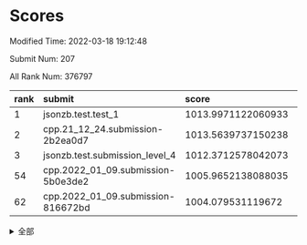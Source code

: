 # Scores

Modified Time: 2022-03-18 19:12:48

Submit Num: 207

All Rank Num: 376797

| rank |               submit               |       score        |       sigma        | pk_num |
| :--- | :--------------------------------- | :----------------- | :----------------- | :----- |
| 1    | jsonzb.test.test_1                 | 1013.9971122060933 | 0.7949112488935037 | 7284   |
| 2    | cpp.21_12_24.submission-2b2ea0d7   | 1013.5639737150238 | 0.8186524317166373 | 7278   |
| 3    | jsonzb.test.submission_level_4     | 1012.3712578042073 | 0.7888472349191219 | 7286   |
| 54   | cpp.2022_01_09.submission-5b0e3de2 | 1005.9652138088035 | 0.7179671022777863 | 7280   |
| 62   | cpp.2022_01_09.submission-816672bd | 1004.079531119672  | 0.726353712906435  | 7279   |


<details>
<summary>全部</summary>

| rank |                 submit                 |       score        |       sigma        | pk_num |
| :--- | :------------------------------------- | :----------------- | :----------------- | :----- |
| 1    | jsonzb.test.test_1                     | 1013.9971122060933 | 0.7949112488935037 | 7284   |
| 2    | cpp.21_12_24.submission-2b2ea0d7       | 1013.5639737150238 | 0.8186524317166373 | 7278   |
| 3    | jsonzb.test.submission_level_4         | 1012.3712578042073 | 0.7888472349191219 | 7286   |
| 4    | gobigger.level_3.submission_level_3_36 | 1011.7363542330029 | 0.7762262570014856 | 7284   |
| 5    | gobigger.level_3.submission_level_3_24 | 1011.2443205474399 | 0.748872002175125  | 7279   |
| 6    | gobigger.level_3.submission_level_3_10 | 1011.1674535823718 | 0.7575077956661275 | 7287   |
| 7    | gobigger.level_3.submission_level_3_38 | 1011.0854034630011 | 0.7768835655924126 | 7281   |
| 8    | gobigger.level_3.submission_level_3_25 | 1011.0464934147959 | 0.7699374357398734 | 7283   |
| 9    | gobigger.level_3.submission_level_3_6  | 1011.0339028677708 | 0.7597668083919821 | 7282   |
| 10   | gobigger.level_3.submission_level_3_43 | 1010.9978601860944 | 0.7834328844075764 | 7277   |
| 11   | gobigger.level_3.submission_level_3_33 | 1010.9053965870331 | 0.7603449678197867 | 7287   |
| 12   | gobigger.level_3.submission_level_3_11 | 1010.8433384566436 | 0.767418598067976  | 7281   |
| 13   | gobigger.level_3.submission_level_3_42 | 1010.7340840969476 | 0.7420643294558493 | 7279   |
| 14   | gobigger.level_3.submission_level_3_7  | 1010.689272339148  | 0.7536690785240319 | 7282   |
| 15   | gobigger.level_3.submission_level_3_45 | 1010.5654457409469 | 0.7716037646575818 | 7284   |
| 16   | gobigger.level_3.submission_level_3_9  | 1010.4447026057865 | 0.7725751392616931 | 7276   |
| 17   | gobigger.level_3.submission_level_3_16 | 1010.4353836071733 | 0.7582233141346358 | 7281   |
| 18   | gobigger.level_3.submission_level_3_44 | 1010.3893045273888 | 0.7942964458813867 | 7277   |
| 19   | gobigger.level_3.submission_level_3_22 | 1010.3640672358922 | 0.7468640690197713 | 7277   |
| 20   | gobigger.level_3.submission_level_3_40 | 1010.3538629741446 | 0.7624181457305345 | 7282   |
| 21   | gobigger.level_3.submission_level_3_34 | 1010.3473711258478 | 0.7582872305038993 | 7278   |
| 22   | gobigger.level_3.submission_level_3_32 | 1010.3119838220082 | 0.7774729469117709 | 7282   |
| 23   | gobigger.level_3.submission_level_3_21 | 1010.3046652303293 | 0.7522634576378733 | 7287   |
| 24   | gobigger.level_3.submission_level_3_47 | 1010.2480426830394 | 0.7677006600805247 | 7278   |
| 25   | gobigger.level_3.submission_level_3_14 | 1010.1164272325943 | 0.7586208711380646 | 7286   |
| 26   | gobigger.level_3.submission_level_3_46 | 1010.1041301776462 | 0.7690920722687531 | 7283   |
| 27   | gobigger.level_3.submission_level_3_18 | 1010.0051219319741 | 0.7396472584887183 | 7284   |
| 28   | gobigger.level_3.submission_level_3_27 | 1009.942216963185  | 0.7646054765960993 | 7280   |
| 29   | gobigger.level_3.submission_level_3_5  | 1009.9256122781663 | 0.7314234149474682 | 7280   |
| 30   | gobigger.level_3.submission_level_3_30 | 1009.8193733443484 | 0.7457548022111017 | 7281   |
| 31   | gobigger.level_3.submission_level_3_0  | 1009.8164830659946 | 0.729902243887471  | 7285   |
| 32   | gobigger.level_3.submission_level_3_28 | 1009.8155637752991 | 0.7435390788153027 | 7279   |
| 33   | gobigger.level_3.submission_level_3_49 | 1009.7964922621535 | 0.7460004070651709 | 7283   |
| 34   | gobigger.level_3.submission_level_3_37 | 1009.7928357472181 | 0.745490713773754  | 7282   |
| 35   | gobigger.level_3.submission_level_3_20 | 1009.6924919785918 | 0.761458225826025  | 7283   |
| 36   | gobigger.level_3.submission_level_3_15 | 1009.5733837754793 | 0.7545022718969105 | 7282   |
| 37   | gobigger.level_3.submission_level_3_48 | 1009.4927709802221 | 0.761769059931788  | 7284   |
| 38   | gobigger.level_3.submission_level_3_1  | 1009.4817704341657 | 0.7665450255005309 | 7281   |
| 39   | gobigger.level_3.submission_level_3_3  | 1009.4451411178879 | 0.7787925321309797 | 7278   |
| 40   | gobigger.level_3.submission_level_3_13 | 1009.4383722072673 | 0.7704764602508724 | 7281   |
| 41   | gobigger.level_3.submission_level_3_17 | 1009.4322627920108 | 0.7543699380166761 | 7281   |
| 42   | gobigger.level_3.submission_level_3_35 | 1009.4097439085095 | 0.7409552289753613 | 7287   |
| 43   | gobigger.level_3.submission_level_3_31 | 1009.3956468609271 | 0.7566056808572668 | 7281   |
| 44   | gobigger.level_3.submission_level_3_12 | 1009.3718962937304 | 0.7452573414668318 | 7282   |
| 45   | gobigger.level_3.submission_level_3_29 | 1009.2930021892552 | 0.7445072264012916 | 7280   |
| 46   | gobigger.level_3.submission_level_3_23 | 1009.2367651293864 | 0.7558441531716626 | 7284   |
| 47   | gobigger.level_3.submission_level_3_4  | 1009.1906157804603 | 0.7574374443972857 | 7284   |
| 48   | gobigger.level_3.submission_level_3_19 | 1009.1216267230734 | 0.7432982199252719 | 7279   |
| 49   | gobigger.level_3.submission_level_3_2  | 1008.9725692158072 | 0.7523211862726308 | 7280   |
| 50   | gobigger.level_3.submission_level_3_39 | 1008.9381248183023 | 0.774064302883765  | 7277   |
| 51   | gobigger.level_3.submission_level_3_26 | 1008.8151511204361 | 0.7551813337973127 | 7280   |
| 52   | gobigger.level_3.submission_level_3_8  | 1008.75944711354   | 0.7495622090652948 | 7282   |
| 53   | gobigger.level_3.submission_level_3_41 | 1008.7127988740032 | 0.7365413247076524 | 7280   |
| 54   | cpp.2022_01_09.submission-5b0e3de2     | 1005.9652138088035 | 0.7179671022777863 | 7280   |
| 55   | gobigger.level_1.submission_level_1_49 | 1005.2426298019082 | 0.7211114183303549 | 7282   |
| 56   | gobigger.level_1.submission_level_1_43 | 1004.8294624802393 | 0.7152779001510953 | 7281   |
| 57   | gobigger.level_1.submission_level_1_48 | 1004.7645349756135 | 0.7185046204310419 | 7272   |
| 58   | gobigger.level_1.submission_level_1_37 | 1004.4228811953874 | 0.7139142469354341 | 7280   |
| 59   | gobigger.level_1.submission_level_1_26 | 1004.3817584650092 | 0.7164942782111475 | 7278   |
| 60   | gobigger.level_1.submission_level_1_30 | 1004.3659493850378 | 0.7151350126229113 | 7281   |
| 61   | gobigger.level_1.submission_level_1_19 | 1004.2587702197258 | 0.7211772548044008 | 7281   |
| 62   | cpp.2022_01_09.submission-816672bd     | 1004.079531119672  | 0.726353712906435  | 7279   |
| 63   | gobigger.level_1.submission_level_1_16 | 1003.9721881338902 | 0.7206286423258332 | 7283   |
| 64   | gobigger.level_1.submission_level_1_9  | 1003.9596790845834 | 0.7178704779037687 | 7284   |
| 65   | gobigger.level_1.submission_level_1_40 | 1003.9513700712523 | 0.7211871158642162 | 7274   |
| 66   | gobigger.level_1.submission_level_1_21 | 1003.9475032180533 | 0.7190831454446792 | 7284   |
| 67   | gobigger.level_1.submission_level_1_20 | 1003.9415477045917 | 0.7282287761890694 | 7284   |
| 68   | gobigger.level_1.submission_level_1_36 | 1003.9215495871825 | 0.7185416301178115 | 7280   |
| 69   | gobigger.level_1.submission_level_1_28 | 1003.8562851155792 | 0.7293452645883939 | 7287   |
| 70   | gobigger.level_1.submission_level_1_2  | 1003.8268491040518 | 0.7161550065624759 | 7285   |
| 71   | gobigger.level_1.submission_level_1_25 | 1003.7870841569802 | 0.7290795300064119 | 7284   |
| 72   | gobigger.level_1.submission_level_1_32 | 1003.7781561934362 | 0.7195447314156092 | 7281   |
| 73   | gobigger.level_1.submission_level_1_23 | 1003.7662661362522 | 0.7274078046877497 | 7281   |
| 74   | gobigger.level_1.submission_level_1_15 | 1003.7498808181076 | 0.720384940405132  | 7281   |
| 75   | gobigger.level_1.submission_level_1_47 | 1003.7270123063896 | 0.7156489064178133 | 7280   |
| 76   | gobigger.level_1.submission_level_1_5  | 1003.704261997508  | 0.7239169771105038 | 7274   |
| 77   | gobigger.level_1.submission_level_1_27 | 1003.702153560683  | 0.7140626800557268 | 7285   |
| 78   | gobigger.level_1.submission_level_1_11 | 1003.677742329129  | 0.7282362578987269 | 7281   |
| 79   | gobigger.level_1.submission_level_1_45 | 1003.6103027653239 | 0.7344206759745879 | 7279   |
| 80   | gobigger.level_1.submission_level_1_8  | 1003.5601709143286 | 0.7269797170987896 | 7276   |
| 81   | gobigger.level_1.submission_level_1_34 | 1003.5447685837994 | 0.7160084210446344 | 7279   |
| 82   | gobigger.level_1.submission_level_1_38 | 1003.5096705486178 | 0.7158937788652159 | 7280   |
| 83   | gobigger.level_1.submission_level_1_22 | 1003.4885630524293 | 0.7291247695115278 | 7281   |
| 84   | gobigger.level_1.submission_level_1_35 | 1003.4713308801071 | 0.7073343915228271 | 7275   |
| 85   | gobigger.level_1.submission_level_1_17 | 1003.3437430891031 | 0.7192440940890021 | 7281   |
| 86   | gobigger.level_1.submission_level_1_7  | 1003.3157910075438 | 0.7173553830272287 | 7283   |
| 87   | gobigger.level_1.submission_level_1_0  | 1003.2396827544952 | 0.7095031602843398 | 7281   |
| 88   | gobigger.level_1.submission_level_1_44 | 1003.2038095405401 | 0.7264110331659829 | 7283   |
| 89   | gobigger.level_1.submission_level_1_42 | 1003.1842115619963 | 0.7163217085608674 | 7279   |
| 90   | gobigger.level_1.submission_level_1_10 | 1003.1782869915568 | 0.7176943150011199 | 7280   |
| 91   | gobigger.level_1.submission_level_1_24 | 1003.1513266737239 | 0.7122061672582235 | 7276   |
| 92   | gobigger.level_1.submission_level_1_41 | 1003.1278920718015 | 0.7233674991456137 | 7282   |
| 93   | gobigger.level_1.submission_level_1_12 | 1003.0840089559118 | 0.7106739321579043 | 7282   |
| 94   | gobigger.level_1.submission_level_1_33 | 1003.0714580731432 | 0.714228459339968  | 7280   |
| 95   | gobigger.level_1.submission_level_1_18 | 1003.0566977052026 | 0.7233503143210321 | 7276   |
| 96   | gobigger.level_1.submission_level_1_3  | 1003.0385046464107 | 0.7197467314357889 | 7279   |
| 97   | gobigger.level_1.submission_level_1_1  | 1002.852903533841  | 0.7188216198894751 | 7277   |
| 98   | gobigger.level_1.submission_level_1_13 | 1002.8423993182648 | 0.711023647686461  | 7282   |
| 99   | gobigger.level_1.submission_level_1_6  | 1002.7605762713823 | 0.7148806900942448 | 7281   |
| 100  | gobigger.level_1.submission_level_1_46 | 1002.7510369696641 | 0.7107844850957475 | 7279   |
| 101  | gobigger.level_1.submission_level_1_39 | 1002.7104288190442 | 0.7173183816815235 | 7279   |
| 102  | gobigger.level_1.submission_level_1_14 | 1002.3191363549644 | 0.7133273989472338 | 7279   |
| 103  | gobigger.level_1.submission_level_1_29 | 1002.3027970066887 | 0.7141610652839812 | 7283   |
| 104  | gobigger.level_1.submission_level_1_4  | 1002.0015590160433 | 0.7120243039379374 | 7285   |
| 105  | gobigger.level_1.submission_level_1_31 | 1001.8189780021322 | 0.7112507076927518 | 7282   |
| 106  | gobigger.random.submission_random_11   | 997.3835951212866  | 0.7098224733732744 | 7282   |
| 107  | gobigger.random.submission_random_45   | 997.3791176431631  | 0.7108489545401174 | 7282   |
| 108  | gobigger.random.submission_random_17   | 997.1529142386429  | 0.7050552085486821 | 7281   |
| 109  | gobigger.random.submission_random_18   | 997.1276217179178  | 0.7034617797924667 | 7282   |
| 110  | gobigger.random.submission_random_42   | 997.0710979402025  | 0.7017853827256393 | 7283   |
| 111  | gobigger.random.submission_random_33   | 996.9589844999111  | 0.713449766933539  | 7280   |
| 112  | gobigger.random.submission_random_7    | 996.8099698011619  | 0.705823622515119  | 7280   |
| 113  | gobigger.random.submission_random_30   | 996.7998031108385  | 0.7081632280322689 | 7281   |
| 114  | gobigger.random.submission_random_27   | 996.7242629570279  | 0.7130165589975791 | 7282   |
| 115  | gobigger.random.submission_random_44   | 996.6639990351978  | 0.7148925872364703 | 7281   |
| 116  | gobigger.random.submission_random_31   | 996.5532581241561  | 0.7087517225453082 | 7284   |
| 117  | gobigger.random.submission_random_5    | 996.497756328358   | 0.7033112004262022 | 7282   |
| 118  | gobigger.random.submission_random_9    | 996.3751122030809  | 0.7078732907894237 | 7284   |
| 119  | gobigger.random.submission_random_26   | 996.2757141807559  | 0.7068248225111988 | 7283   |
| 120  | gobigger.random.submission_random_39   | 996.2451339088801  | 0.6979585846273826 | 7281   |
| 121  | gobigger.random.submission_random_29   | 996.2289145838728  | 0.7180707771657701 | 7280   |
| 122  | gobigger.random.submission_random_34   | 996.2215743377059  | 0.7201891379370403 | 7282   |
| 123  | gobigger.random.submission_random_12   | 996.198912627311   | 0.7110097242918747 | 7283   |
| 124  | gobigger.random.submission_random_36   | 996.1928947616886  | 0.7177398617431529 | 7277   |
| 125  | gobigger.random.submission_random_0    | 996.1066150935015  | 0.7129236692787708 | 7279   |
| 126  | gobigger.random.submission_random_15   | 996.0507426925265  | 0.7058139947170331 | 7281   |
| 127  | gobigger.random.submission_random_4    | 996.0223985044324  | 0.7138321301250599 | 7279   |
| 128  | gobigger.random.submission_random_49   | 995.9496211752996  | 0.7218961265525279 | 7279   |
| 129  | gobigger.random.submission_random_14   | 995.9361688842043  | 0.709129323857126  | 7285   |
| 130  | gobigger.random.submission_random_38   | 995.9187366820821  | 0.7155319066157116 | 7281   |
| 131  | gobigger.random.submission_random_40   | 995.9146243489718  | 0.7138888445018443 | 7276   |
| 132  | gobigger.random.submission_random_32   | 995.847312638459   | 0.7170373003437313 | 7284   |
| 133  | gobigger.random.submission_random_6    | 995.8411433019187  | 0.7194355298383527 | 7283   |
| 134  | gobigger.random.submission_random_24   | 995.8189720477121  | 0.7213611891174485 | 7277   |
| 135  | gobigger.random.submission_random_41   | 995.7908386799701  | 0.7057311896314397 | 7284   |
| 136  | gobigger.random.submission_random_3    | 995.7573592677326  | 0.7076836231935391 | 7287   |
| 137  | gobigger.random.submission_random_23   | 995.7019027404209  | 0.7046820136498727 | 7283   |
| 138  | gobigger.random.submission_random_2    | 995.6982391508984  | 0.7211685746226644 | 7283   |
| 139  | gobigger.random.submission_random_13   | 995.6181502486262  | 0.710277726491387  | 7282   |
| 140  | gobigger.random.submission_random_47   | 995.5915685734794  | 0.7017124547621253 | 7284   |
| 141  | gobigger.random.submission_random_8    | 995.5505397543651  | 0.7077162918404283 | 7283   |
| 142  | gobigger.random.submission_random_48   | 995.4767512174184  | 0.7097630511855412 | 7280   |
| 143  | gobigger.random.submission_random_20   | 995.3858147946223  | 0.7151564180636147 | 7282   |
| 144  | gobigger.random.submission_random_28   | 995.3549383425404  | 0.7042037038691991 | 7278   |
| 145  | gobigger.random.submission_random_1    | 995.2890256633833  | 0.7137339741480467 | 7283   |
| 146  | gobigger.random.submission_random_16   | 995.2677616206357  | 0.7154960191430983 | 7280   |
| 147  | gobigger.random.submission_random_37   | 995.1949675966291  | 0.7023891967956658 | 7286   |
| 148  | gobigger.random.submission_random_43   | 995.1560736763706  | 0.7066817695113269 | 7275   |
| 149  | gobigger.random.submission_random_46   | 995.0660152759629  | 0.7154031242940024 | 7279   |
| 150  | gobigger.random.submission_random_25   | 995.008749269873   | 0.7277894792838709 | 7282   |
| 151  | gobigger.random.submission_random_10   | 994.9906737661856  | 0.7193234804648584 | 7280   |
| 152  | gobigger.random.submission_random_21   | 994.9124577296159  | 0.716161201410389  | 7282   |
| 153  | gobigger.random.submission_random_22   | 994.896634108463   | 0.7205961778557225 | 7285   |
| 154  | gobigger.random.submission_random_35   | 994.8560005901293  | 0.7248445290663885 | 7283   |
| 155  | gobigger.random.submission_random_19   | 994.6792198517651  | 0.7266537608065471 | 7280   |
| 156  | gobigger.level_2.submission_level_2_43 | 994.0413633364608  | 0.7368680251701998 | 7286   |
| 157  | gobigger.level_2.submission_level_2_47 | 993.2017791464958  | 0.741457637723272  | 7283   |
| 158  | gobigger.level_2.submission_level_2_13 | 993.1939794424324  | 0.7477620489267592 | 7284   |
| 159  | gobigger.level_2.submission_level_2_46 | 993.0508683595197  | 0.739900668012885  | 7281   |
| 160  | gobigger.level_2.submission_level_2_14 | 993.0190863369352  | 0.7389047495916597 | 7278   |
| 161  | gobigger.level_2.submission_level_2_30 | 992.8796734891607  | 0.7546765973754362 | 7285   |
| 162  | gobigger.level_2.submission_level_2_1  | 992.727636840602   | 0.7277940354218547 | 7285   |
| 163  | gobigger.level_2.submission_level_2_16 | 992.6939740509231  | 0.7518437528315681 | 7277   |
| 164  | gobigger.level_2.submission_level_2_48 | 992.6305967361934  | 0.7505004442562805 | 7281   |
| 165  | gobigger.level_2.submission_level_2_49 | 992.6274463214431  | 0.728997495404015  | 7277   |
| 166  | gobigger.level_2.submission_level_2_25 | 992.6021970871317  | 0.7245130664754691 | 7282   |
| 167  | gobigger.level_2.submission_level_2_22 | 992.5247919400574  | 0.7465798739931341 | 7284   |
| 168  | gobigger.level_2.submission_level_2_39 | 992.500134105884   | 0.7375618010165877 | 7279   |
| 169  | gobigger.level_2.submission_level_2_26 | 992.4548223387363  | 0.7528848321218105 | 7276   |
| 170  | gobigger.level_2.submission_level_2_17 | 992.3843554084594  | 0.7461021687341708 | 7278   |
| 171  | gobigger.level_2.submission_level_2_7  | 992.3391041928307  | 0.7405480131318672 | 7283   |
| 172  | gobigger.level_2.submission_level_2_29 | 992.2091426943493  | 0.7487080910469838 | 7276   |
| 173  | gobigger.level_2.submission_level_2_9  | 992.1654359449577  | 0.7501736784492712 | 7284   |
| 174  | gobigger.level_2.submission_level_2_32 | 992.1453958036765  | 0.7416985173406403 | 7280   |
| 175  | gobigger.level_2.submission_level_2_6  | 992.076088694983   | 0.7450955722126202 | 7281   |
| 176  | gobigger.level_2.submission_level_2_11 | 991.9389603003186  | 0.732387795284594  | 7285   |
| 177  | gobigger.level_2.submission_level_2_0  | 991.9380987194196  | 0.7469996597914597 | 7283   |
| 178  | gobigger.level_2.submission_level_2_15 | 991.8374958590624  | 0.7679020365774109 | 7281   |
| 179  | gobigger.level_2.submission_level_2_37 | 991.8358768990938  | 0.765717551683452  | 7280   |
| 180  | gobigger.level_2.submission_level_2_45 | 991.8158496738806  | 0.748570445908265  | 7281   |
| 181  | gobigger.level_2.submission_level_2_28 | 991.7700021496561  | 0.7486141408204023 | 7284   |
| 182  | gobigger.level_2.submission_level_2_5  | 991.7647613790864  | 0.7493648573901458 | 7286   |
| 183  | gobigger.level_2.submission_level_2_2  | 991.6351546680237  | 0.7366325600176209 | 7283   |
| 184  | gobigger.level_2.submission_level_2_21 | 991.6005034736208  | 0.7424065633434581 | 7281   |
| 185  | gobigger.level_2.submission_level_2_38 | 991.5776649417104  | 0.7410526696516107 | 7282   |
| 186  | gobigger.level_2.submission_level_2_10 | 991.5093948810052  | 0.7577413762988453 | 7278   |
| 187  | gobigger.level_2.submission_level_2_18 | 991.501216021094   | 0.7653749186103384 | 7280   |
| 188  | gobigger.level_2.submission_level_2_20 | 991.4918022692362  | 0.7413915693584365 | 7285   |
| 189  | gobigger.level_2.submission_level_2_33 | 991.4615009349377  | 0.747714962132035  | 7286   |
| 190  | gobigger.level_2.submission_level_2_41 | 991.3762145332447  | 0.7462040807407517 | 7281   |
| 191  | gobigger.level_2.submission_level_2_42 | 991.3424479196616  | 0.7566291819330314 | 7283   |
| 192  | gobigger.level_2.submission_level_2_31 | 991.3287969242828  | 0.7526327631732924 | 7281   |
| 193  | gobigger.level_2.submission_level_2_34 | 991.3206844294386  | 0.7411631207602745 | 7285   |
| 194  | gobigger.level_2.submission_level_2_44 | 991.2140289975172  | 0.7658864806985635 | 7277   |
| 195  | gobigger.level_2.submission_level_2_23 | 991.1601963354638  | 0.7444726207311764 | 7278   |
| 196  | gobigger.level_2.submission_level_2_36 | 991.1586898587907  | 0.7481251087981443 | 7277   |
| 197  | gobigger.level_2.submission_level_2_3  | 991.1322946299146  | 0.7433698048367121 | 7276   |
| 198  | gobigger.level_2.submission_level_2_35 | 991.0414668937436  | 0.7459077912718556 | 7278   |
| 199  | gobigger.level_2.submission_level_2_4  | 991.0111160946254  | 0.7381931234227865 | 7280   |
| 200  | gobigger.level_2.submission_level_2_8  | 991.0005637553813  | 0.7673882872230027 | 7287   |
| 201  | gobigger.level_2.submission_level_2_24 | 990.9906446048682  | 0.7583082136664476 | 7279   |
| 202  | gobigger.level_2.submission_level_2_12 | 990.9672433233179  | 0.7920412608077017 | 7283   |
| 203  | gobigger.level_2.submission_level_2_19 | 990.7591820961514  | 0.7650685272763523 | 7280   |
| 204  | gobigger.level_2.submission_level_2_40 | 990.6889154156029  | 0.7751441675055287 | 7288   |
| 205  | gobigger.level_2.submission_level_2_27 | 990.3265135870215  | 0.7529633525411952 | 7272   |
| 206  | gobigger.none.submission_none_0        | 976.0889498908172  | 1.383681798048225  | 7276   |
| 207  | gobigger.none.submission_none_1        | 975.0603390214587  | 1.4821611856999846 | 7278   |

</details>